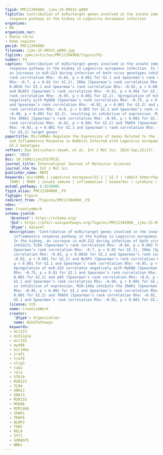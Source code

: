 ```yaml
---
figid: PMC11394960__ijms-25-09531-g009
figtitle: Contribution of miRs/target genes involved in the innate immune and inflammatory
  response pathway in the kidney in Lagovirus europaeus infection
organisms:
- NA
organisms_ner:
- Danio rerio
- Homo sapiens
pmcid: PMC11394960
filename: ijms-25-09531-g009.jpg
figlink: /pmc/articles/PMC11394960/figure/F9/
number: F9
caption: 'Contribution of miRs/target genes involved in the innate immune and inflammatory
  response pathway in the kidney in Lagovirus europaeus infection. In the kidney,
  an increase in miR-223 during infection of both virus genotypes inhibits TLR4 (Spearman’s
  rank correlation Rho: −0.84, p = 0.002 for GI.1 and Spearman’s rank correlation
  Rho: −0.7, p = 0.02 for GI.2), IKKα (Spearman’s rank correlation Rho: −0.85, p =
  0.0016 for GI.1 and Spearman’s rank correlation Rho: −0.92, p < 0.001 for GI.2)
  and NLRP3 (Spearman’s rank correlation Rho: −0.91, p < 0.001 for GI.1 and Spearman’s
  rank correlation Rho: −0.95, p < 0.001 for GI.2). Upregulation of miR-155 correlates
  negatively with MyD88 (Spearman’s rank correlation Rho: −0.75, p = 0.01 for GI.1
  and Spearman’s rank correlation Rho: −0.92, p < 0.001 for GI.2) and p65 (Spearman’s
  rank correlation Rho: −0.8, p = 0.005 for GI.1 and Spearman’s rank correlation Rho:
  −0.98, p < 0.001 for GI.2), resulting in inhibition of expression. MiR-146a inhibits
  the IRAK1 (Spearman’s rank correlation Rho: −0.95, p < 0.001 for GI.1 and Spearman’s
  rank correlation Rho: −0.92, p < 0.001 for GI.2) and TRAF6 (Spearman’s rank correlation
  Rho: −0.92, p < 0.001 for GI.1 and Spearman’s rank correlation Rho: −0.92, p < 0.001
  for GI.2) target genes'
papertitle: MicroRNAs Regulate the Expression of Genes Related to the Innate Immune
  and Inflammatory Response in Rabbits Infected with Lagovirus europaeus GI.1 and
  GI.2 Genotypes
reftext: Ewa Ostrycharz-Jasek, et al. Int J Mol Sci. 2024 Sep;25(17).
year: '2024'
doi: 10.3390/ijms25179531
journal_title: International Journal of Molecular Sciences
journal_nlm_ta: Int J Mol Sci
publisher_name: MDPI
keywords: microRNA | Lagovirus europaeus/GI.1 | GI.2 | rabbit hemorrhagic disease
  (RHD) | RHDV | innate immune | inflammation | biomarker | cytokine | rabbits
automl_pathway: 0.9220905
figid_alias: PMC11394960__F9
figtype: Figure
redirect_from: /figures/PMC11394960__F9
ndex: ''
seo: CreativeWork
schema-jsonld:
  '@context': https://schema.org/
  '@id': https://pfocr.wikipathways.org/figures/PMC11394960__ijms-25-09531-g009.html
  '@type': Dataset
  description: 'Contribution of miRs/target genes involved in the innate immune and
    inflammatory response pathway in the kidney in Lagovirus europaeus infection.
    In the kidney, an increase in miR-223 during infection of both virus genotypes
    inhibits TLR4 (Spearman’s rank correlation Rho: −0.84, p = 0.002 for GI.1 and
    Spearman’s rank correlation Rho: −0.7, p = 0.02 for GI.2), IKKα (Spearman’s rank
    correlation Rho: −0.85, p = 0.0016 for GI.1 and Spearman’s rank correlation Rho:
    −0.92, p < 0.001 for GI.2) and NLRP3 (Spearman’s rank correlation Rho: −0.91,
    p < 0.001 for GI.1 and Spearman’s rank correlation Rho: −0.95, p < 0.001 for GI.2).
    Upregulation of miR-155 correlates negatively with MyD88 (Spearman’s rank correlation
    Rho: −0.75, p = 0.01 for GI.1 and Spearman’s rank correlation Rho: −0.92, p <
    0.001 for GI.2) and p65 (Spearman’s rank correlation Rho: −0.8, p = 0.005 for
    GI.1 and Spearman’s rank correlation Rho: −0.98, p < 0.001 for GI.2), resulting
    in inhibition of expression. MiR-146a inhibits the IRAK1 (Spearman’s rank correlation
    Rho: −0.95, p < 0.001 for GI.1 and Spearman’s rank correlation Rho: −0.92, p <
    0.001 for GI.2) and TRAF6 (Spearman’s rank correlation Rho: −0.92, p < 0.001 for
    GI.1 and Spearman’s rank correlation Rho: −0.92, p < 0.001 for GI.2) target genes'
  license: CC0
  name: CreativeWork
  creator:
    '@type': Organization
    name: WikiPathways
  keywords:
  - mir223
  - mid1ip1a
  - mir155
  - myd88
  - mir146a
  - irak1
  - traf6
  - nlrp3
  - tab2
  - rela
  - STK19
  - MIR223
  - TLR4
  - GNA12
  - GNA13
  - MIR155
  - MYD88
  - MIR146A
  - IRAK1
  - TRAF6
  - NLRP3
  - TAB2
  - RELA
  - SYT1
  - GORASP1
  - WNK1
---
```

